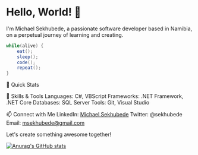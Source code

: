 # Hello, World! 👋

I'm Michael Sekhubede, a passionate software developer based in Namibia, on a perpetual journey of learning and creating.

```csharp
while(alive) {
    eat();
    sleep();
    code();
    repeat();
}
```

🚀 Quick Stats

💼 Skills & Tools
Languages: C#, VBScript
Frameworks: .NET Framework, .NET Core
Databases: SQL Server
Tools: Git, Visual Studio

📫 Connect with Me
LinkedIn: [Michael Sekhubede](https://www.linkedin.com/in/michael-sekhubede/)
Twitter: @sekhubede
Email: msekhubede@gmail.com

Let's create something awesome together!

[![Anurag's GitHub stats](https://github-readme-stats.vercel.app/api?username=sekhubede)](https://github.com/anuraghazra/github-readme-stats)
